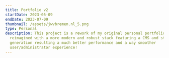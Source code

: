 ```yaml
---
title: Portfolio v2
startDate: 2023-05-09
endDate: 2023-07-09
thumbnail: /assets/jwvbremen.nl_5.png
type: Personal
description: This project is a rework of my original personal portfolio website
  reimagined with a more modern and robust stack featuring a CMS and static site
  generation resulting a much better performance and a way smoother
  user/administrator experience!
---
```

